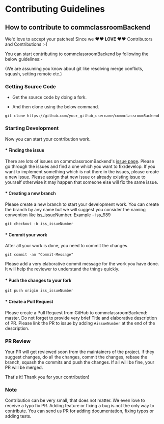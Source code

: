 # Contributing Guidelines

## How to contribute to commclassroomBackend

We'd love to accept your patches! Since we **♥︎♥︎ LOVE ♥︎♥︎** Contributors and Contributions :-)

You can start contributing to commclassroomBackend by following the below guidelines:-

(We are assuming you know about git like resolving merge conflicts, squash, setting remote etc.)
### Getting Source Code

* Get the source code by doing a fork. 

* And then clone using the below command.
```
git clone https://github.com/your_github_username/commclassroomBackend
```

### Starting Development
Now you can start your contribution work.
#### * Finding the issue
There are lots of issues on commclassroomBackend's [issue page](https://github.com/commclassroom/commclassroomBackend/issues). Please go through the issues and find a one which you want to fix/develop. If you want to implement something which is not there in the issues, please create a new issue. Please assign that new issue or already existing issue to yourself otherwise it may happen that someone else will fix the same issue.

#### * Creating a new branch
Please create a new branch to start your development work. You can create the branch by any name but we will suggest you consider the naming convention like iss_issueNumber. Example - iss_989

```
git checkout -b iss_issueNumber
```

#### * Commit your work
After all your work is done, you need to commit the changes.
```
git commit -am "Commit-Message"
```
Please add a very elaborative commit message for the work you have done. It will help the reviewer to understand the things quickly.

#### * Push the changes to your fork
```
git push origin iss_issueNumber
```
#### * Create a Pull Request
Please create a Pull Request from GitHub to commclassroomBackend: master. Do not forget to provide very brief Title and elaborative description of PR. Please link the PR to issue by adding `#issueNumber` at the end of the description.

### PR Review

Your PR will get reviewed soon from the maintainers of the project. If they suggest changes, do all the changes, commit the changes, rebase the branch, squash the commits and push the changes. If all will be fine, your PR will be merged.

That's it! Thank you for your contribution!

### Note
Contribution can be very small, that does not matter. We even love to receive a typo fix PR. Adding feature or fixing a bug is not the only way to contribute. You can send us PR for adding documentation, fixing typos or adding tests.